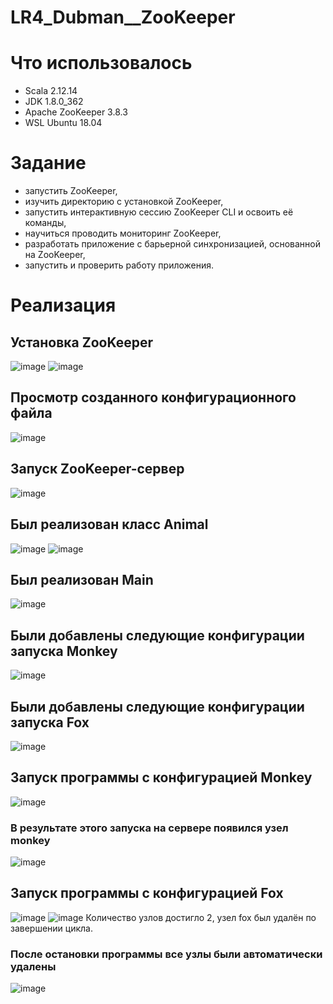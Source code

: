 # LR4_Dubman__ZooKeeper

# Что использовалось
- Scala 2.12.14
- JDK 1.8.0_362
- Apache ZooKeeper 3.8.3
- WSL Ubuntu 18.04

# Задание
- запустить ZooKeeper,
- изучить директорию с установкой ZooKeeper,
- запустить интерактивную сессию ZooKeeper CLI и освоить её команды,
- научиться проводить мониторинг ZooKeeper,
- разработать приложение с барьерной синхронизацией, основанной на ZooKeeper,
- запустить и проверить работу приложения.

# Реализация
## Установка ZooKeeper
![image](https://github.com/Won20/Big-Data/assets/102918065/86b50b1a-369f-4d92-aeca-91abf4791023)
![image](https://github.com/Won20/Big-Data/assets/102918065/b37ad688-5c90-4e08-a8ab-90992e8ba16e)

## Просмотр созданного конфигурационного файла
![image](https://github.com/Won20/Big-Data/assets/102918065/d84841d4-df6d-4dbd-bd3b-ff373add007e)

## Запуск ZooKeeper-сервер
 ![image](https://github.com/Won20/Big-Data/assets/102918065/962cb2c0-81d1-4afe-bb32-3f60df549e30)

## Был реализован класс Animal
![image](https://github.com/Won20/Big-Data/assets/102918065/29745f9d-fcad-415e-9c7b-6879512f818c)
![image](https://github.com/Won20/Big-Data/assets/102918065/923cdf23-c669-4337-bfc4-d1bbaa6f97f8)

## Был реализован Main
![image](https://github.com/Won20/Big-Data/assets/102918065/9f988bff-392a-4953-b0b9-5c4d20ece94e)

## Были добавлены следующие конфигурации запуска Monkey
![image](https://github.com/Won20/Big-Data/assets/102918065/b25dad97-5eb9-434e-b89c-dc9479c40cec)

## Были добавлены следующие конфигурации запуска Fox
![image](https://github.com/Won20/Big-Data/assets/102918065/516858a9-845d-40ea-a9cc-58437419e59a)

## Запуск программы с конфигурацией Monkey
![image](https://github.com/Won20/Big-Data/assets/102918065/e6500422-8b2a-4b94-a11d-9f972312075d)

### В результате этого запуска на сервере появился узел monkey
![image](https://github.com/Won20/Big-Data/assets/102918065/02a04cf8-e9b0-4395-839b-a143aa4ee144)

## Запуск программы с конфигурацией Fox
![image](https://github.com/Won20/Big-Data/assets/102918065/0e3b68af-b712-4603-85ad-ca51fffea688)
![image](https://github.com/Won20/Big-Data/assets/102918065/12bedf5b-8ced-43e2-be8d-499d02fd7c5d)
Количество узлов достигло 2, узел fox был удалён по завершении цикла.

### После остановки программы все узлы были автоматически удалены
![image](https://github.com/Won20/Big-Data/assets/102918065/508de27b-311b-4e20-a338-0d60820e694c)


